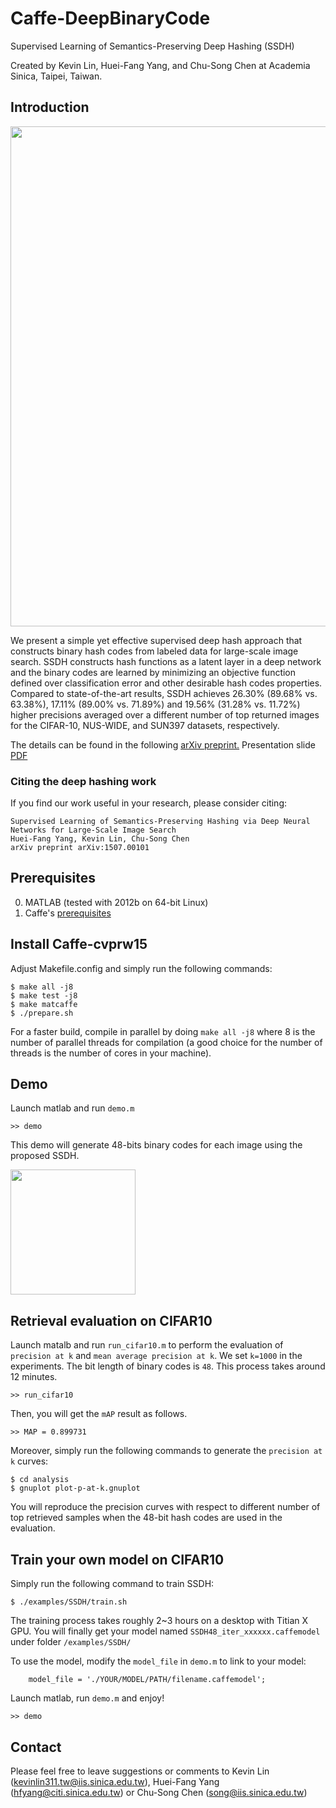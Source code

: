 # Caffe-DeepBinaryCode

Supervised Learning of Semantics-Preserving Deep Hashing (SSDH)

Created by Kevin Lin, Huei-Fang Yang, and Chu-Song Chen at Academia Sinica, Taipei, Taiwan.


## Introduction

<img src="https://www.csie.ntu.edu.tw/~r01944012/ssdh_intro.png" width="800">

We present a simple yet effective supervised deep hash approach that constructs binary hash codes from labeled data for large-scale image search. SSDH constructs hash functions as a latent layer in a deep network and the binary codes are learned by minimizing an objective function defined over classification error and other desirable hash codes properties. Compared to state-of-the-art results, SSDH achieves 26.30% (89.68% vs. 63.38%), 17.11% (89.00% vs. 71.89%) and 19.56% (31.28% vs. 11.72%) higher precisions averaged over a different number of top returned images for the CIFAR-10, NUS-WIDE, and SUN397 datasets, respectively.

The details can be found in the following [arXiv preprint.](http://arxiv.org/abs/1507.00101)
Presentation slide [PDF](http://www.csie.ntu.edu.tw/~r01944012/deepworkshop-slide.pdf)


### Citing the deep hashing work

If you find our work useful in your research, please consider citing:

    Supervised Learning of Semantics-Preserving Hashing via Deep Neural Networks for Large-Scale Image Search
    Huei-Fang Yang, Kevin Lin, Chu-Song Chen
    arXiv preprint arXiv:1507.00101

## Prerequisites

  0. MATLAB (tested with 2012b on 64-bit Linux)
  0. Caffe's [prerequisites](http://caffe.berkeleyvision.org/installation.html#prequequisites)


## Install Caffe-cvprw15

Adjust Makefile.config and simply run the following commands:

    $ make all -j8
    $ make test -j8
    $ make matcaffe
    $ ./prepare.sh

For a faster build, compile in parallel by doing `make all -j8` where 8 is the number of parallel threads for compilation (a good choice for the number of threads is the number of cores in your machine).

## Demo
 
Launch matlab and run `demo.m`
    
    >> demo

This demo will generate 48-bits binary codes for each image using the proposed SSDH.

<img src="https://www.csie.ntu.edu.tw/~r01944012/ssdh_demo.png" width="200">


## Retrieval evaluation on CIFAR10

Launch matalb and run `run_cifar10.m` to perform the evaluation of `precision at k` and `mean average precision at k`. We set `k=1000` in the experiments. The bit length of binary codes is `48`. This process takes around 12 minutes.
    
    >> run_cifar10


Then, you will get the `mAP` result as follows. 

    >> MAP = 0.899731

Moreover, simply run the following commands to generate the `precision at k` curves:

    $ cd analysis
    $ gnuplot plot-p-at-k.gnuplot 

You will reproduce the precision curves with respect to different number of top retrieved samples when the 48-bit hash codes are
used in the evaluation.
 
## Train your own model on CIFAR10

Simply run the following command to train SSDH:


    $ ./examples/SSDH/train.sh


The training process takes roughly 2~3 hours on a desktop with Titian X GPU.
You will finally get your model named `SSDH48_iter_xxxxxx.caffemodel` under folder `/examples/SSDH/`

To use the model, modify the `model_file` in `demo.m` to link to your model:

```
    model_file = './YOUR/MODEL/PATH/filename.caffemodel';
```

Launch matlab, run `demo.m` and enjoy!
    
    >> demo

## Contact

Please feel free to leave suggestions or comments to Kevin Lin (kevinlin311.tw@iis.sinica.edu.tw), Huei-Fang Yang (hfyang@citi.sinica.edu.tw) or Chu-Song Chen (song@iis.sinica.edu.tw)



